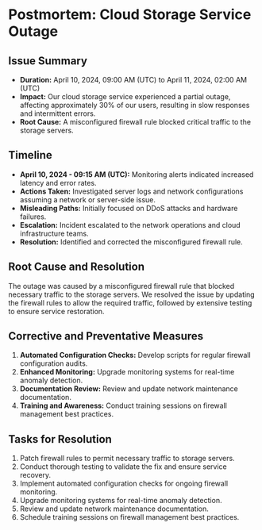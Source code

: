# Postmortem: Cloud Storage Service Outage

## Issue Summary

- **Duration:** April 10, 2024, 09:00 AM (UTC) to April 11, 2024, 02:00 AM (UTC)
- **Impact:** Our cloud storage service experienced a partial outage, affecting approximately 30% of our users, resulting in slow responses and intermittent errors.
- **Root Cause:** A misconfigured firewall rule blocked critical traffic to the storage servers.

## Timeline

- **April 10, 2024 - 09:15 AM (UTC):** Monitoring alerts indicated increased latency and error rates.
- **Actions Taken:** Investigated server logs and network configurations assuming a network or server-side issue.
- **Misleading Paths:** Initially focused on DDoS attacks and hardware failures.
- **Escalation:** Incident escalated to the network operations and cloud infrastructure teams.
- **Resolution:** Identified and corrected the misconfigured firewall rule.

## Root Cause and Resolution

The outage was caused by a misconfigured firewall rule that blocked necessary traffic to the storage servers. We resolved the issue by updating the firewall rules to allow the required traffic, followed by extensive testing to ensure service restoration.

## Corrective and Preventative Measures

1. **Automated Configuration Checks:** Develop scripts for regular firewall configuration audits.
2. **Enhanced Monitoring:** Upgrade monitoring systems for real-time anomaly detection.
3. **Documentation Review:** Review and update network maintenance documentation.
4. **Training and Awareness:** Conduct training sessions on firewall management best practices.

## Tasks for Resolution

1. Patch firewall rules to permit necessary traffic to storage servers.
2. Conduct thorough testing to validate the fix and ensure service recovery.
3. Implement automated configuration checks for ongoing firewall monitoring.
4. Upgrade monitoring systems for real-time anomaly detection.
5. Review and update network maintenance documentation.
6. Schedule training sessions on firewall management best practices.
